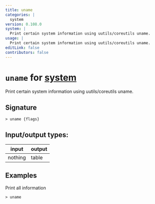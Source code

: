 ```yaml
---
title: uname
categories: |
  system
version: 0.108.0
system: |
  Print certain system information using uutils/coreutils uname.
usage: |
  Print certain system information using uutils/coreutils uname.
editLink: false
contributors: false
---
```

<!-- This file is automatically generated. Please edit the command in https://github.com/nushell/nushell instead. -->

# `uname` for [system](/commands/categories/system.md)

<div class='command-title'>Print certain system information using uutils&#x2f;coreutils uname.</div>

## Signature

```> uname {flags} ```


## Input/output types:

| input   | output |
| ------- | ------ |
| nothing | table  |
## Examples

Print all information
```nu
> uname

```
